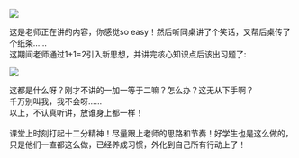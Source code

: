 
![](https://github.com/canvas-j/canvas-j.github.io/tree/master/img/rabbit.jpg)

这是老师正在讲的内容，你感觉so easy！然后听同桌讲了个笑话，又帮后桌传了个纸条……<br>
这期间老师通过1+1=2引入新思想，并讲完核心知识点后该出习题了:<br>

![](https://github.com/canvas-j/canvas-j.github.io/tree/master/img/math.jpg)

这都是什么呀？刚才不讲的一加一等于二嘛？怎么办？这无从下手啊？<br>
千万别叫我，我不会呀……<br>
以上，不认真听讲，放谁身上都一样！<br>
<br>
课堂上时刻打起十二分精神！尽量跟上老师的思路和节奏！好学生也是这么做的，只是他们一直都这么做，已经养成习惯，外化到自己所有行动上了！
